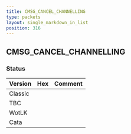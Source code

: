 ```yaml
---
title: CMSG_CANCEL_CHANNELLING
type: packets
layout: single_markdown_in_list
position: 316
---
```


## CMSG_CANCEL_CHANNELLING

### Status

Version | Hex | Comment
---------- | ---------- | ---------- 
Classic |  |  
TBC |  |  
WotLK |  |  
Cata |  |  

